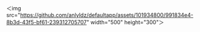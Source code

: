 ＜img src="https://github.com/anlyldz/defaultapp/assets/101934800/991834e4-8b3d-43f5-bf61-239312705707" width="500" height="300"＞


